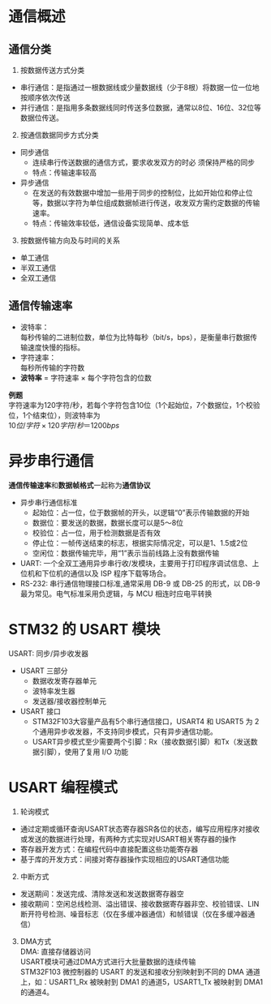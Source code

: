 # 通信概述

## 通信分类
1. 按数据传送方式分类
- 串行通信：是指通过一根数据线或少量数据线（少于8根）将数据一位一位地按顺序依次传送
- 并行通信：是指用多条数据线同时传送多位数据，通常以8位、16位、32位等数据位传送。  

2. 按通信数据同步方式分类
- 同步通信
  - 连续串行传送数据的通信方式，要求收发双方的时必
须保持严格的同步
  - 特点：传输速率较高
- 异步通信
    - 在发送的有效数据中增加一些用于同步的控制位，比如开始位和停止位等，数据以字符为单位组成数据帧进行传送，收发双方需约定数据的传输速率。
    - 特点：传输效率较低，通信设备实现简单、成本低
3. 按数据传输方向及与时间的关系
- 单工通信
- 半双工通信
- 全双工通信

## 通信传输速率
- 波特率：  
每秒传输的二进制位数，单位为比特每秒（bit/s，bps），是衡量串行数据传输速度快慢的指标。
- 字符速率：  
每秒所传输的字符数
- **波特率** = 字符速率 × 每个字符包含的位数

**例题**  
字符速率为120字符/秒，若每个字符包含10位（1个起始位，7个数据位，1个校验位，1个结束位），则波特率为  
$10位/字符×120字符/秒＝1200bps$

# 异步串行通信
**通信传输速率**和**数据帧格式**一起称为**通信协议**
- 异步串行通信标准
  - 起始位：占一位，位于数据帧的开头，以逻辑“0”表示传输数据的开始
  - 数据位：要发送的数据，数据长度可以是5～8位
  - 校验位：占一位，用于检测数据是否有效
  - 停止位：一帧传送结束的标志，根据实际情况定，可以是1、1.5或2位
  - 空闲位：数据传输完毕，用“1”表示当前线路上没有数据传输
- UART: 一个全双工通用异步串行收/发模块，主要用于打印程序调试信息、上位机和下位机的通信以及 ISP 程序下载等场合。
- RS-232: 串行通信物理接口标准,通常采用 DB-9 或 DB-25 的形式，以 DB-9 最为常见。电气标准采用负逻辑，与 MCU 相连时应电平转换

# STM32 的 USART 模块
USART: 同步/异步收发器
- USART 三部分
  - 数据收发寄存器单元
  - 波特率发生器
  - 发送器/接收器控制单元
- USART 接口
    - STM32F103大容量产品有5个串行通信接口，USART4 和 USART5 为 2 个通用异步收发器，不支持同步模式，只有异步通信功能。
    - USART异步模式至少需要两个引脚：Rx（接收数据引脚）和Tx（发送数据引脚），使用了复用 I/O 功能

# USART 编程模式
1. 轮询模式
- 通过定期或循环查询USART状态寄存器SR各位的状态，编写应用程序对接收或发送的数据进行处理，有两种方式实现对USART相关寄存器的操作
- 寄存器开发方式：在编程代码中直接配置这些功能寄存器
- 基于库的开发方式：间接对寄存器操作实现相应的USART通信功能
2. 中断方式
- 发送期间：发送完成、清除发送和发送数据寄存器空
- 接收期间：空闲总线检测、溢出错误、接收数据寄存器非空、校验错误、LIN断开符号检测、噪音标志（仅在多缓冲器通信）和帧错误（仅在多缓冲器通信）
3. DMA方式  
DMA: 直接存储器访问  
USART模块可通过DMA方式进行大批量数据的连续传输  
STM32F103 微控制器的 USART 的发送和接收分别映射到不同的 DMA 通道上，如：USART1_Rx 被映射到 DMA1 的通道5，USART1_Tx 被映射到 DMA1 的通道4。